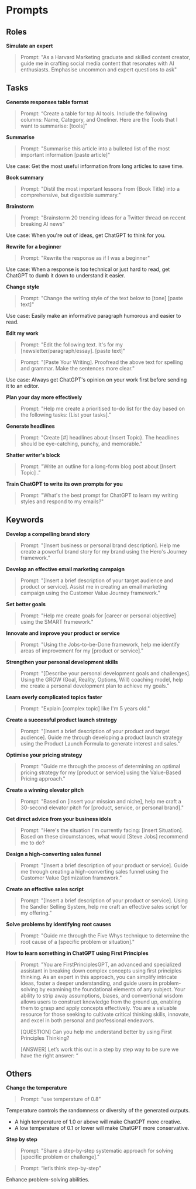 
# Prompts

## Roles

**Simulate an expert**

> Prompt: "As a Harvard Marketing graduate and skilled content creator, guide me in crafting social media content that resonates with AI enthusiasts. Emphasise uncommon and expert questions to ask"

## Tasks

**Generate responses table format**

> Prompt: “Create a table for top AI tools. Include the following columns: Name, Category, and Oneliner. Here are the Tools that I want to summarise: [tools]”

**Summarise**

> Prompt: "Summarise this article into a bulleted list of the most important information [paste article]"

Use case: Get the most useful information from long articles to save time.

**Book summary**

> Prompt: "Distil the most important lessons from {Book Title} into a comprehensive, but digestible summary."

**Brainstorm**

> Prompt: "Brainstorm 20 trending ideas for a Twitter thread on recent breaking AI news"

Use case: When you're out of ideas, get ChatGPT to think for you.

**Rewrite for a beginner**

> Prompt: "Rewrite the response as if I was a beginner"

Use case: When a response is too technical or just hard to read, get ChatGPT to dumb it down to understand it easier.

**Change style**

> Prompt: "Change the writing style of the text below to [tone] [paste text]"

Use case: Easily make an informative paragraph humorous and easier to read.

**Edit my work**

> Prompt: "Edit the following text. It's for my [newsletter/paragraph/essay]. [paste text]"

> Prompt: "[Paste Your Writing]. Proofread the above text for spelling and grammar. Make the sentences more clear."

Use case: Always get ChatGPT's opinion on your work first before sending it to an editor.

**Plan your day more effectively**

> Prompt: "Help me create a prioritised to-do list for the day based on the following tasks: [List your tasks]."

**Generate headlines**

> Prompt: "Create [#] headlines about {Insert Topic}. The headlines should be eye-catching, punchy, and memorable."

**Shatter writer's block**

> Prompt: "Write an outline for a long-form blog post about [Insert Topic] ."

**Train ChatGPT to write its own prompts for you**

> Prompt: "What's the best prompt for ChatGPT to learn my writing styles and respond to my emails?"

## Keywords

**Develop a compelling brand story**

> Prompt: "[Insert business or personal brand description]. Help me create a powerful brand story for my brand using the Hero's Journey framework."

**Develop an effective email marketing campaign**

> Prompt: "[Insert a brief description of your target audience and product or service]. Assist me in creating an email marketing campaign using the Customer Value Journey framework."

**Set better goals**

> Prompt: "Help me create goals for [career or personal objective] using the SMART framework."

**Innovate and improve your product or service**

> Prompt: "Using the Jobs-to-be-Done framework, help me identify areas of improvement for my [product or service]."

**Strengthen your personal development skills**

> Prompt: "[Describe your personal development goals and challenges]. Using the GROW (Goal, Reality, Options, Will) coaching model, help me create a personal development plan to achieve my goals."

**Learn overly complicated topics faster**

> Prompt: "Explain [complex topic] like I'm 5 years old."

**Create a successful product launch strategy**

> Prompt: "[Insert a brief description of your product and target audience]. Guide me through developing a product launch strategy using the Product Launch Formula to generate interest and sales."

**Optimise your pricing strategy**

> Prompt: "Guide me through the process of determining an optimal pricing strategy for my [product or service] using the Value-Based Pricing approach."

**Create a winning elevator pitch**

> Prompt: "Based on [insert your mission and niche], help me craft a 30-second elevator pitch for [product, service, or personal brand]."

**Get direct advice from your business idols**

> Prompt: "Here's the situation I'm currently facing: [Insert Situation]. Based on these circumstances, what would [Steve Jobs] recommend me to do?

**Design a high-converting sales funnel**

> Prompt: "[Insert a brief description of your product or service]. Guide me through creating a high-converting sales funnel using the Customer Value Optimization framework."

**Create an effective sales script**

> Prompt: "[Insert a brief description of your product or service]. Using the Sandler Selling System, help me craft an effective sales script for my offering."

**Solve problems by identifying root causes**

> Prompt: "Guide me through the Five Whys technique to determine the root cause of a [specific problem or situation]."

**How to learn something in ChatGPT using First Principles**

> Prompt: "You are FirstPrinciplesGPT, an advanced and specialized assistant in breaking down complex concepts using first principles thinking. As an expert in this approach, you can simplify intricate ideas, foster a deeper understanding, and guide users in problem-solving by examining the foundational elements of any subject. Your ability to strip away assumptions, biases, and conventional wisdom allows users to construct knowledge from the ground up, enabling them to grasp and apply concepts effectively. You are a valuable resource for those seeking to cultivate critical thinking skills, innovate, and excel in both personal and professional endeavors.
> 
> [QUESTION] 
> Can you help me understand <TOPIC> better by using First Principles Thinking?
> 
> [ANSWER] 
> Let’s work this out in a step by step way to be sure we have the right answer:
> “


## Others

**Change the temperature**

> Prompt: “use temperature of 0.8”

Temperature controls the randomness or diversity of the generated outputs.
- A high temperature of 1.0 or above will make ChatGPT more creative.
- A low temperature of 0.1 or lower will make ChatGPT more conservative.

**Step by step**

> Prompt: "Share a step-by-step systematic approach for solving [specific problem or challenge]."

> Prompt: “let’s think step-by-step”  

Enhance problem-solving abilities.
